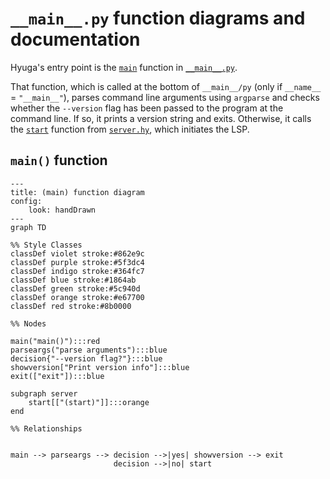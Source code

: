 # `__main__.py` function diagrams and documentation

Hyuga's entry point is the [`main`](/hyuga/__main__.py#L7) function in [`__main__.py`](/hyuga/__main__.py).

That function, which is called at the bottom of `__main__/py` (only if `__name__` = `"__main__"`), parses command line arguments using `argparse` and checks whether the `--version` flag has been passed to the program at the command line. 
    If so, it prints a version string and exits.
    Otherwise, it calls the [`start`](/hyuga/server.hy#114) function from [`server.hy`](/hyuga/server.hy), which initiates the LSP.

## `main()` function

```mermaid
---
title: (main) function diagram
config:
    look: handDrawn
---
graph TD

%% Style Classes
classDef violet stroke:#862e9c
classDef purple stroke:#5f3dc4
classDef indigo stroke:#364fc7
classDef blue stroke:#1864ab
classDef green stroke:#5c940d
classDef orange stroke:#e67700
classDef red stroke:#8b0000

%% Nodes

main("main()"):::red
parseargs("parse arguments"):::blue
decision{"--version flag?"}:::blue
showversion["Print version info"]:::blue
exit(["exit"]):::blue

subgraph server
    start[["(start)"]]:::orange
end

%% Relationships


main --> parseargs --> decision -->|yes| showversion --> exit
                       decision -->|no| start

```